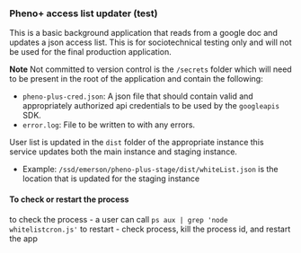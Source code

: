### Pheno+ access list updater (test)
This is a basic background application that reads from a google doc and updates a json access list. This is for sociotechnical testing only and will not be used for the final production application.

**Note**
Not committed to version control is the `/secrets` folder which will need to be present in the root of the application and contain the following:
- `pheno-plus-cred.json`: A json file that should contain valid and appropriately authorized api credentials to be used by the `googleapis` SDK.
- `error.log`: File to be written to with any errors.

User list is updated in the `dist` folder of the appropriate instance this service updates both the main instance and staging instance.
- Example: `/ssd/emerson/pheno-plus-stage/dist/whiteList.json` is the location that is updated for the staging instance

#### To check or restart the process
to check the process - a user can call `ps aux | grep 'node whitelistcron.js'`
to restart - check process, kill the process id, and restart the app